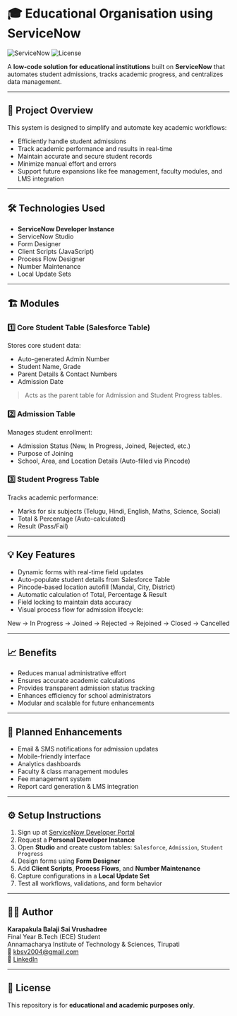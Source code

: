 # 🎓 Educational Organisation using ServiceNow

![ServiceNow](https://img.shields.io/badge/Platform-ServiceNow-blue) ![License](https://img.shields.io/badge/License-Academic-green)  

A **low-code solution for educational institutions** built on **ServiceNow** that automates student admissions, tracks academic progress, and centralizes data management.

---

## 📘 Project Overview

This system is designed to simplify and automate key academic workflows:

- Efficiently handle student admissions  
- Track academic performance and results in real-time  
- Maintain accurate and secure student records  
- Minimize manual effort and errors  
- Support future expansions like fee management, faculty modules, and LMS integration  

---

## 🛠 Technologies Used

- **ServiceNow Developer Instance**  
- ServiceNow Studio  
- Form Designer  
- Client Scripts (JavaScript)  
- Process Flow Designer  
- Number Maintenance  
- Local Update Sets  

---

## 🏗 Modules

### 1️⃣ Core Student Table (Salesforce Table)
Stores core student data:  
- Auto-generated Admin Number  
- Student Name, Grade  
- Parent Details & Contact Numbers  
- Admission Date  

> Acts as the parent table for Admission and Student Progress tables.

### 2️⃣ Admission Table
Manages student enrollment:  
- Admission Status (New, In Progress, Joined, Rejected, etc.)  
- Purpose of Joining  
- School, Area, and Location Details (Auto-filled via Pincode)  

### 3️⃣ Student Progress Table
Tracks academic performance:  
- Marks for six subjects (Telugu, Hindi, English, Maths, Science, Social)  
- Total & Percentage (Auto-calculated)  
- Result (Pass/Fail)  

---

## 💡 Key Features

- Dynamic forms with real-time field updates  
- Auto-populate student details from Salesforce Table  
- Pincode-based location autofill (Mandal, City, District)  
- Automatic calculation of Total, Percentage & Result  
- Field locking to maintain data accuracy  
- Visual process flow for admission lifecycle:  

 New -> In Progress -> Joined -> Rejected -> Rejoined -> Closed -> Cancelled

---

## 📈 Benefits

- Reduces manual administrative effort  
- Ensures accurate academic calculations  
- Provides transparent admission status tracking  
- Enhances efficiency for school administrators  
- Modular and scalable for future enhancements  

---

## 🔮 Planned Enhancements

- Email & SMS notifications for admission updates  
- Mobile-friendly interface  
- Analytics dashboards  
- Faculty & class management modules  
- Fee management system  
- Report card generation & LMS integration  

---

## ⚙ Setup Instructions

1. Sign up at [ServiceNow Developer Portal](https://developer.servicenow.com)  
2. Request a **Personal Developer Instance**  
3. Open **Studio** and create custom tables: `Salesforce`, `Admission`, `Student Progress`  
4. Design forms using **Form Designer**  
5. Add **Client Scripts**, **Process Flows**, and **Number Maintenance**  
6. Capture configurations in a **Local Update Set**  
7. Test all workflows, validations, and form behavior  

---

## 🧑‍💻 Author

**Karapakula Balaji Sai Vrushadree**  
Final Year B.Tech (ECE) Student  
Annamacharya Institute of Technology & Sciences, Tirupati  
📧 kbsv2004@gmail.com  
🔗 [LinkedIn](https://www.linkedin.com/in/sai-vrushadree-715012255/)  

---

## 📄 License

This repository is for **educational and academic purposes only**.
